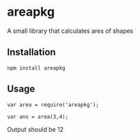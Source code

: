 areapkg
=========

A small library that calculates ares of shapes

## Installation

  `npm install areapkg`

## Usage

    var area = require('areapkg');

    var ans = area(3,4);
  
  
  Output should be  12






